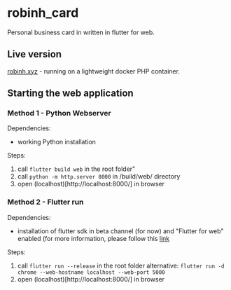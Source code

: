 # robinh_card

Personal business card in written in flutter for web.

## Live version
[robinh.xyz](https://robinh.xyz/) - running on a lightweight docker PHP container.

## Starting the web application

### Method 1 - Python Webserver
Dependencies: 
- working Python installation

Steps:
1. call ```flutter build web``` in the root folder"
2. call ```python -m http.server 8000``` in /build/web/ directory
3. open (localhost)[http://localhost:8000/] in browser

### Method 2 - Flutter run
Dependencies: 
- installation of flutter sdk in beta channel (for now) and "Flutter for web" enabled (for more information, please follow this [link](https://flutter.dev/docs/get-started/web)

Steps:
1. call ```flutter run --release``` in the root folder
   alternative: ```flutter run -d chrome --web-hostname localhost --web-port 5000```
2. open (localhost)[http://localhost:8000/] in browser